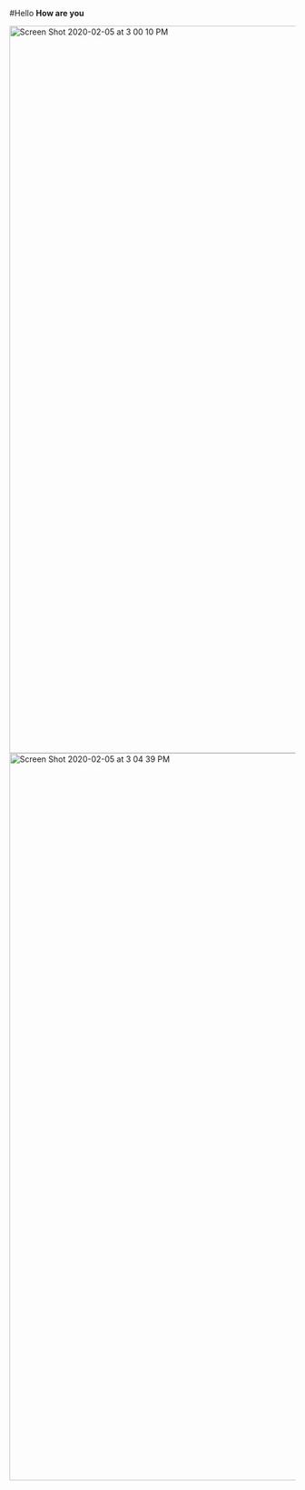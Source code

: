 #Hello
**How are you**

<img width="1280" alt="Screen Shot 2020-02-05 at 3 00 10 PM" src="https://user-images.githubusercontent.com/59787273/74095255-f1875100-4ab3-11ea-9423-2f1c90712921.png">

<img width="1280" alt="Screen Shot 2020-02-05 at 3 04 39 PM" src="https://user-images.githubusercontent.com/59787273/74095297-5e9ae680-4ab4-11ea-93af-5a4c599a59bd.png">

